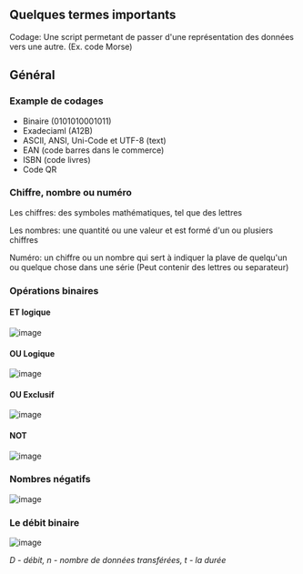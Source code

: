 ## Quelques termes importants

Codage: Une script permetant de passer d'une représentation des données vers une autre. (Ex. code Morse)

## Général

### Example de codages

- Binaire (0101010001011)
- Exadeciaml (A12B)
- ASCII, ANSI, Uni-Code et UTF-8 (text)
- EAN (code barres dans le commerce)
- ISBN (code livres)
- Code QR

### Chiffre, nombre ou numéro

Les chiffres: des symboles mathématiques, tel que des lettres

Les nombres: une quantité ou une valeur et est formé d'un ou plusiers chiffres

Numéro: un chiffre ou un nombre qui sert à indiquer la plave de quelqu'un ou quelque chose dans une série (Peut contenir des lettres ou separateur)

### Opérations binaires

#### ET logique

![image](https://user-images.githubusercontent.com/73474137/158389249-8cac7beb-6e06-47c6-a10f-f4dc1bcc2411.png)

#### OU Logique

![image](https://user-images.githubusercontent.com/73474137/158389325-2abc5030-aca0-47f4-9755-fcaba390c9a8.png)

#### OU Exclusif 

![image](https://user-images.githubusercontent.com/73474137/158389490-f3964f36-2ccf-465f-8640-17393fe2c047.png)

#### NOT 

![image](https://user-images.githubusercontent.com/73474137/158389576-92d91094-a844-417a-b44c-fa7adb057c5d.png)

### Nombres négatifs

![image](https://user-images.githubusercontent.com/73474137/158389828-a390fe1f-cee7-476d-9078-e2cf9e6de4c1.png)

### Le débit binaire

![image](https://user-images.githubusercontent.com/73474137/158390563-0571c712-38cc-44cc-8898-73770dc207cc.png)

*D - débit, n - nombre de données transférées, t - la durée*
